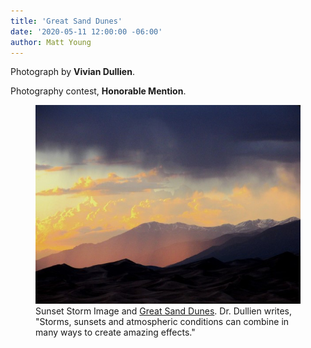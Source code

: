```yaml
---
title: 'Great Sand Dunes'
date: '2020-05-11 12:00:00 -06:00'
author: Matt Young
---
```


Photograph by **Vivian Dullien**.

Photography contest, **Honorable Mention**.

<figure>
<img src="/uploads/2020/Dullien_V_Great_Sand_Dunes_Sunset_Storm_600.jpg" alt="Great Sand Dunes"/>
<figcaption>Sunset Storm Image and <a href="https://www.nps.gov/grsa/learn/nature/sanddunes.htm">Great Sand Dunes</a>. Dr. Dullien writes, "Storms, sunsets and atmospheric conditions can combine in many ways to create amazing effects." 
</figcaption>
</figure>
